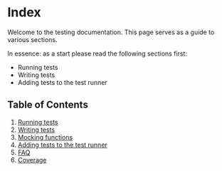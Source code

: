 # Index

Welcome to the testing documentation.
This page serves as a guide to various sections.

In essence: as a start please read the following sections first:

- Running tests
- Writing tests
- Adding tests to the test runner

## Table of Contents

1. [Running tests](running_tests.md)
2. [Writing tests](writing_tests.md)
3. [Mocking functions](mocking_functions.md)
4. [Adding tests to the test runner](test_runner.md)
3. [FAQ](faq.md)
4. [Coverage](./src_coverage/coverage.md)